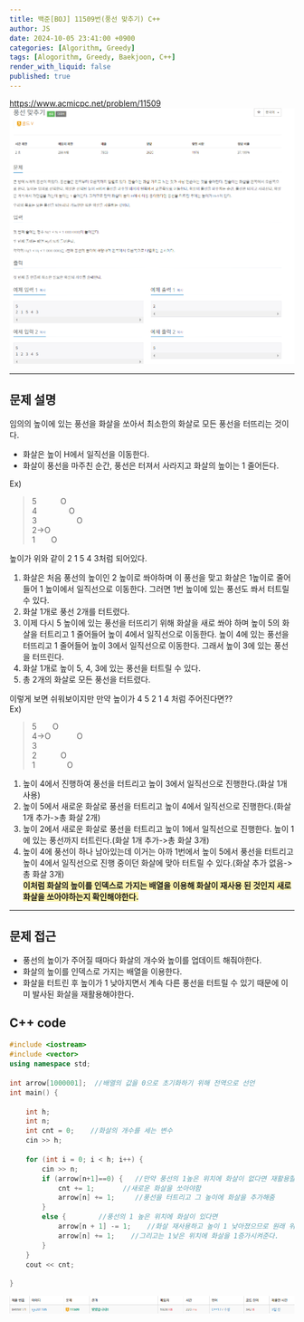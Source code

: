 ```yaml
---
title: 백준[BOJ] 11509번(풍선 맞추기) C++
author: JS
date: 2024-10-05 23:41:00 +0900
categories: [Algorithm, Greedy]
tags: [Alogorithm, Greedy, Baekjoon, C++]
render_with_liquid: false
published: true
---
```

<https://www.acmicpc.net/problem/11509>
![image](./assets/img/baekjoon/11509.png)

-----

## __문제 설명__
임의의 높이에 있는 풍선을 화살을 쏘아서 최소한의 화살로 모든 풍선을 터뜨리는 것이다.  
- 화살은 높이 H에서 일직선을 이동한다.
- 화살이 풍선을 마주친 순간, 풍선은 터져서 사라지고 화살의 높이는 1 줄어든다.  

Ex)
>5&emsp;&emsp;&emsp;O    
>4&emsp;&emsp;&emsp;&emsp;O  
>3&emsp;&emsp;&emsp;&emsp;&emsp;O  
>2->O  
>1&emsp;&emsp;O

높이가 위와 같이 2 1 5 4 3처럼 되어있다.  
1. 화살은 처음 풍선의 높이인 2 높이로 쏴야하며 이 풍선을 맞고 화살은 1높이로 줄어들어 1 높이에서 일직선으로 이동한다. 그러면 1번 높이에 있는 풍선도 쏴서 터트릴 수 있다.  
2. 화살 1개로 풍선 2개를 터트렸다.   
3. 이제 다시 5 높이에 있는 풍선을 터뜨리기 위해 화살을 새로 쏴야 하며 높이 5의 화살을 터트리고 1 줄어들어 높이 4에서 일직선으로 이동한다. 높이 4에 있는 풍선을 터뜨리고 1 줄어들어 높이 3에서 일직선으로 이동한다. 그래서 높이 3에 있는 풍선을 터뜨린다.  
4. 화살 1개로 높이 5, 4, 3에 있는 풍선을 터트릴 수 있다.
5. 총 2개의 화살로 모든 풍선을 터트렸다.  

이렇게 보면 쉬워보이지만 만약 높이가 4 5 2 1 4 처럼 주어진다면??  
Ex) 
>5&emsp;&emsp;O  
>4->O  &emsp;&emsp;&emsp;O  
>3  
>2&emsp;&emsp;&emsp;O  
>1&emsp;&emsp;&emsp;&emsp;O

1. 높이 4에서 진행하여 풍선을 터트리고 높이 3에서 일직선으로 진행한다.(화살 1개 사용)
2. 높이 5에서 새로운 화살로 풍선을 터트리고 높이 4에서 일직선으로 진행한다.(화살 1개 추가->총 화살 2개)
3. 높이 2에서 새로운 화살로 풍선을 터트리고 높이 1에서 일직선으로 진행한다. 높이 1에 있는 풍선까지 터트린다.(화살 1개 추가->총 화살 3개)
4. 높이 4에 풍선이 하나 남아있는데 이거는 아까 1번에서 높이 5에서 풍선을 터트리고 높이 4에서 일직선으로 진행 중이던 화살에 맞아 터트릴 수 있다.(화살 추가 없음->총 화살 3개)  
<span style="background-color:#fff5b1">__이처럼 화살의 높이를 인덱스로 가지는 배열을 이용해 화살이 재사용 된 것인지 새로 화살을 쏘아야하는지 확인해야한다.__</span>

-----
## __문제 접근__
- 풍선의 높이가 주어질 때마다 화살의 개수와 높이를 업데이트 해줘야한다.  
- 화살의 높이를 인덱스로 가지는 배열을 이용한다.  
- 화살을 터트린 후 높이가 1 낮아지면서 계속 다른 풍선을 터트릴 수 있기 때문에 이미 발사된 화살을 재활용해야한다.
## __C++ code__  

```cpp
#include <iostream>
#include <vector>
using namespace std;

int arrow[1000001];  //배열의 값을 0으로 초기화하기 위해 전역으로 선언
int main() {

	int h;
	int n;
	int cnt = 0;    //화살의 개수를 세는 변수
	cin >> h;

	for (int i = 0; i < h; i++) {
		cin >> n;
		if (arrow[n+1]==0) {   //만약 풍선의 1높은 위치에 화살이 없다면 재활용할 수 없으므로
			cnt += 1;       //새로운 화살을 쏘아야함
			arrow[n] += 1;     //풍선을 터트리고 그 높이에 화살을 추가해줌
		} 
		else {        //풍선의 1 높은 위치에 화살이 있다면
			arrow[n + 1] -= 1;    //화살 재사용하고 높이 1 낮아졌으므로 원래 위치에 있는 화살을 1 감소시켜줌
			arrow[n] += 1;    //그리고는 1낮은 위치에 화살을 1증가시켜준다.
		}
	}
	cout << cnt;

}
```

![img](./assets/img/baekjoon/11509-1.png)